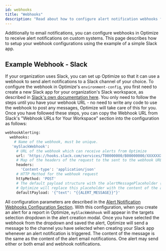 ```yaml
---
id: webhooks
title: "Webhooks"
description: "Read about how to configure alert notification webhooks for alerts on custom systems."
---
```


Additionally to email notifications, you can configure webhooks in Optimize to receive alert notifications on custom systems. This page describes how to setup your webhook configurations using the example of a simple Slack app.


## Example Webhook - Slack

If your organization uses Slack, you can set up Optimize so that it can use a webhook to send alert notifications to a Slack channel of your choice. 
To configure the webhook in Optimize's `environment-config`, you first need to create a new Slack app for your organization's Slack workspace, as described in [Slack's own documentation here](https://api.slack.com/messaging/webhooks). You only need to follow the steps until you have your webhook URL - no need to write any code to use the webhook to post any messages, Optimize will take care of this for you. Once you have followed these steps, you can copy the Webhook URL from Slack's "Webhook URLs for Your Workspace" section into the configuration as follows:


```bash
webhookAlerting:
  webhooks:
    # Name of the webhook, must be unique.
   'mySlackWebhook':
     # URL of the webhook which can receive alerts from Optimize
     url: 'https://hooks.slack.com/services/T00000000/B00000000/XXXXXXXXXXXXXXXXXXXXXXXX'
     # Map of the headers of the request to the sent to the webhook URL
     headers:
       'Content-type': 'application/json'
     # HTTP Method for the webhook request
     httpMethod: 'POST'
     # The default payload structure with the alertMessagePlaceholder {{ALERT_MESSAGE}} for the alert text.
     # Optimize will replace this placeholder with the content of the alert message.
     defaultPayload: '{"text": "{{ALERT_MESSAGE}}"}'
```

All configuration parameters are described in the [Alert Notification Webhooks Configuration Section](./configuration.md/#alert-notification-webhooks).
With this configuration, when you create an alert for a report in Optimize, `mySlackWebhook` will appear in the targets selection dropdown in the alert creation modal. Once you have selected the webhook from the dropdown and saved the alert, Optimize will send a message to the channel you have selected when creating your Slack app whenever an alert notification is triggered. The content of the message is the same as the content of the alert email notifications. One alert may send either or both email and webhook notifications.
